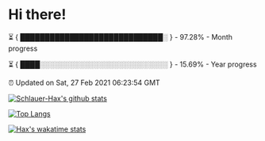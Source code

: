 # Hi there!

⏳ { █████████████████████████████░ } - 97.28% - Month progress

⏳ { ████░░░░░░░░░░░░░░░░░░░░░░░░░░ } - 15.69% - Year progress

⏰ Updated on Sat, 27 Feb 2021 06:23:54 GMT


[![Schlauer-Hax's github stats](https://github-readme-stats.vercel.app/api?username=Schlauer-Hax&show_icons=true&theme=dark&count_private=true)](https://github.com/Schlauer-Hax)


[![Top Langs](https://github-readme-stats.vercel.app/api/top-langs/?username=Schlauer-Hax&layout=compact&theme=dark)](https://github.com/Schlauer-Hax?tab=repositories)


[![Hax's wakatime stats](https://github-readme-stats.vercel.app/api/wakatime?username=Hax&theme=dark)](https://wakatime.com/@Hax)

